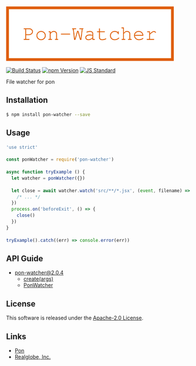  <img src="assets/images/pon-watcher-banner.png" alt="Title Banner"
                    height="148"
                    style="height:148px"
/>


<!---
This file is generated by ape-tmpl. Do not update manually.
--->

<!-- Badge Start -->
<a name="badges"></a>

[![Build Status][bd_travis_shield_url]][bd_travis_url]
[![npm Version][bd_npm_shield_url]][bd_npm_url]
[![JS Standard][bd_standard_shield_url]][bd_standard_url]

[bd_repo_url]: https://github.com/realglobe-Inc/pon-watcher
[bd_travis_url]: http://travis-ci.org/realglobe-Inc/pon-watcher
[bd_travis_shield_url]: http://img.shields.io/travis/realglobe-Inc/pon-watcher.svg?style=flat
[bd_travis_com_url]: http://travis-ci.com/realglobe-Inc/pon-watcher
[bd_travis_com_shield_url]: https://api.travis-ci.com/realglobe-Inc/pon-watcher.svg?token=
[bd_license_url]: https://github.com/realglobe-Inc/pon-watcher/blob/master/LICENSE
[bd_codeclimate_url]: http://codeclimate.com/github/realglobe-Inc/pon-watcher
[bd_codeclimate_shield_url]: http://img.shields.io/codeclimate/github/realglobe-Inc/pon-watcher.svg?style=flat
[bd_codeclimate_coverage_shield_url]: http://img.shields.io/codeclimate/coverage/github/realglobe-Inc/pon-watcher.svg?style=flat
[bd_gemnasium_url]: https://gemnasium.com/realglobe-Inc/pon-watcher
[bd_gemnasium_shield_url]: https://gemnasium.com/realglobe-Inc/pon-watcher.svg
[bd_npm_url]: http://www.npmjs.org/package/pon-watcher
[bd_npm_shield_url]: http://img.shields.io/npm/v/pon-watcher.svg?style=flat
[bd_standard_url]: http://standardjs.com/
[bd_standard_shield_url]: https://img.shields.io/badge/code%20style-standard-brightgreen.svg

<!-- Badge End -->


<!-- Description Start -->
<a name="description"></a>

File watcher for pon

<!-- Description End -->


<!-- Overview Start -->
<a name="overview"></a>



<!-- Overview End -->


<!-- Sections Start -->
<a name="sections"></a>

<!-- Section from "doc/guides/01.Installation.md.hbs" Start -->

<a name="section-doc-guides-01-installation-md"></a>

Installation
-----

```bash
$ npm install pon-watcher --save
```


<!-- Section from "doc/guides/01.Installation.md.hbs" End -->

<!-- Section from "doc/guides/02.Usage.md.hbs" Start -->

<a name="section-doc-guides-02-usage-md"></a>

Usage
---------

```javascript
'use strict'

const ponWatcher = require('pon-watcher')

async function tryExample () {
  let watcher = ponWatcher({})

  let close = await watcher.watch('src/**/*.jsx', (event, filename) => {
    /* ... */
  })
  process.on('beforeExit', () => {
    close()
  })
}

tryExample().catch((err) => console.error(err))
```


<!-- Section from "doc/guides/02.Usage.md.hbs" End -->

<!-- Section from "doc/guides/10.API Guide.md.hbs" Start -->

<a name="section-doc-guides-10-a-p-i-guide-md"></a>

API Guide
-----

+ [pon-watcher@2.0.4](./doc/api/api.md)
  + [create(args)](./doc/api/api.md#pon-watcher-function-create)
  + [PonWatcher](./doc/api/api.md#pon-watcher-class)


<!-- Section from "doc/guides/10.API Guide.md.hbs" End -->


<!-- Sections Start -->


<!-- LICENSE Start -->
<a name="license"></a>

License
-------
This software is released under the [Apache-2.0 License](https://github.com/realglobe-Inc/pon-watcher/blob/master/LICENSE).

<!-- LICENSE End -->


<!-- Links Start -->
<a name="links"></a>

Links
------

+ [Pon][pon_url]
+ [Realglobe, Inc.][realglobe,_inc__url]

[pon_url]: https://github.com/realglobe-Inc/pon
[realglobe,_inc__url]: http://realglobe.jp

<!-- Links End -->
